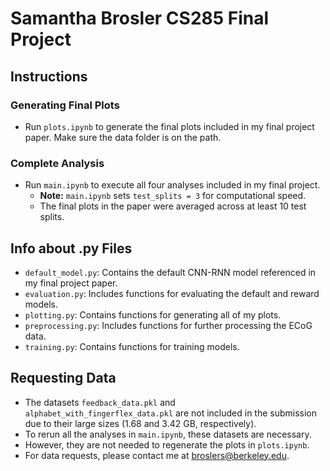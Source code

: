 # Samantha Brosler CS285 Final Project

## Instructions

### Generating Final Plots
- Run `plots.ipynb` to generate the final plots included in my final project paper. Make sure the data folder is on the path.

### Complete Analysis
- Run `main.ipynb` to execute all four analyses included in my final project. 
  - **Note:** `main.ipynb` sets `test_splits = 3` for computational speed. 
  - The final plots in the paper were averaged across at least 10 test splits.

## Info about .py Files
- `default_model.py`: Contains the default CNN-RNN model referenced in my final project paper.
- `evaluation.py`: Includes functions for evaluating the default and reward models.
- `plotting.py`: Contains functions for generating all of my plots.
- `preprocessing.py`: Includes functions for further processing the ECoG data.
- `training.py`: Contains functions for training models.

## Requesting Data

- The datasets `feedback_data.pkl` and `alphabet_with_fingerflex_data.pkl` are not included in the submission due to their large sizes (1.68 and 3.42 GB, respectively).
- To rerun all the analyses in `main.ipynb`, these datasets are necessary.
- However, they are not needed to regenerate the plots in `plots.ipynb`.
- For data requests, please contact me at [broslers@berkeley.edu](mailto:broslers@berkeley.edu).
